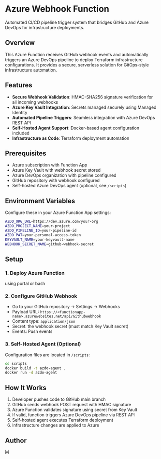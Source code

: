 # Azure Webhook Function

Automated CI/CD pipeline trigger system that bridges GitHub and Azure DevOps for infrastructure deployments.

## Overview

This Azure Function receives GitHub webhook events and automatically triggers an Azure DevOps pipeline to deploy Terraform infrastructure configurations. It provides a secure, serverless solution for GitOps-style infrastructure automation.



## Features

- **Secure Webhook Validation**: HMAC-SHA256 signature verification for all incoming webhooks
- **Azure Key Vault Integration**: Secrets managed securely using Managed Identity
- **Automated Pipeline Triggers**: Seamless integration with Azure DevOps REST API
- **Self-Hosted Agent Support**: Docker-based agent configuration included
- **Infrastructure as Code**: Terraform deployment automation

## Prerequisites

- Azure subscription with Function App
- Azure Key Vault with webhook secret stored
- Azure DevOps organization with pipeline configured
- GitHub repository with webhook configured
- Self-hosted Azure DevOps agent (optional, see `/scripts`)

## Environment Variables

Configure these in your Azure Function App settings:

```bash
AZDO_ORG_URL=https://dev.azure.com/your-org
AZDO_PROJECT_NAME=your-project
AZDO_PIPELINE_ID=your-pipeline-id
AZDO_PAT=your-personal-access-token
KEYVAULT_NAME=your-keyvault-name
WEBHOOK_SECRET_NAME=github-webhook-secret
```

## Setup

### 1. Deploy Azure Function
using portal or bash

### 2. Configure GitHub Webhook

- Go to your GitHub repository → Settings → Webhooks
- Payload URL: `https://<functionapp-name>.azurewebsites.net/api/Githubwebhook`
- Content type: `application/json`
- Secret: the webhook secret (must match Key Vault secret)
- Events: Push events

### 3. Self-Hosted Agent (Optional)

Configuration files are located in `/scripts`:

```bash
cd scripts
docker build -t azdo-agent .
docker run -d azdo-agent
```


## How It Works

1. Developer pushes code to GitHub main branch
2. GitHub sends webhook POST request with HMAC signature
3. Azure Function validates signature using secret from Key Vault
4. If valid, function triggers Azure DevOps pipeline via REST API
5. Self-hosted agent executes Terraform deployment
6. Infrastructure changes are applied to Azure




## Author 
M
